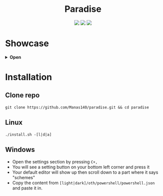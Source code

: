<h1 align="center">Paradise</h1>

<p align="center">
  <a href="https://github.com/Manas140/paradise/stargazers"><img src="https://img.shields.io/github/stars/Manas140/paradise?colorA=151515&colorB=B66467&style=for-the-badge&logo=starship"></a>
  <a href="https://github.com/Manas140/paradise/issues"><img src="https://img.shields.io/github/issues/Manas140/paradise?colorA=151515&colorB=8C977D&style=for-the-badge&logo=bugatti"></a>
  <a href="https://github.com/Manas140/paradise/network/members"><img src="https://img.shields.io/github/forks/Manas140/paradise?colorA=151515&colorB=D9BC8C&style=for-the-badge&logo=github"></a>
</p>

# Showcase
<details><summary><b>Open</b></summary>

- Terminal, Nvim
<p align="center">
  <img src="./preview/paradise.png">
</p>

- Zathura
<p align="center">
  <img src="./preview/zathura.png">
</p>

</details>

# Installation
## Clone repo

```
git clone https://github.com/Manas140/paradise.git && cd paradise
```
## Linux

```
./install.sh -[l|d|a]
```

## Windows

- Open the settings section by pressing `C+,`
- You will see a setting button on your bottom left corner and press it
- Your default editor will show up then scroll down to a part where it says "schemes"
- Copy the content from `[light|dark]/oth/powershell/powershell.json` and paste it in.
